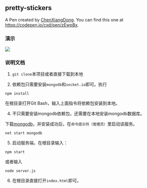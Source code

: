 ## pretty-stickers

 A Pen created by [ChenXiangDong](https://codepen.io/cxd). You can find this one at https://codepen.io/cxd/pen/zEwpBx.
 
 ### 演示
 
 ![](https://github.com/lonkecxd/pretty-stickers/blob/master/display.gif)
 
 ### 说明文档

 1. `git clone`本项目或者直接下载到本地
 
 2. 依赖包只需要安装`mongodb`和`socket.io`即可。执行
```npm
npm install
```
在根目录打开Git Bash，输入上面指令将依赖包安装到本地。

4. 不只需要安装mongodb依赖包，还需要在本地安装mongodb数据库。

下载[mongodb](https://www.mongodb.com/download-center#community)，并安装成功后，在`命令提示符（管理员）`里启动该服务。
```npm
net start mongodb
```

5. 启动服务端，在根目录输入：
```npm
npm start
```
或者输入
```npm
node server.js
```
6. 在根目录直接打开`index.html`即可。

 
 
